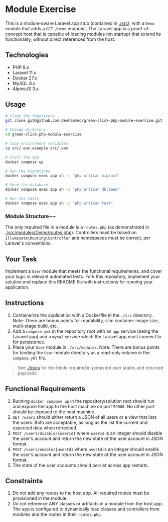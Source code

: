 # Module Exercise

This is a module-aware Laravel app stub (contained in [./src](./src)), with a `Demo` module that adds a `GET /demo` endpoint. The Laravel app is a proof-of-concept host that is capable of loading modules (on startup) that extend its functionality, without direct references from the host.

## Technologies

- PHP 8.x
- Laravel 11.x
- Docker 27.x
- MySQL 8.x
- AlpineJS 3.x

## Usage

```bash
# Clone the repository
git clone git@github.com:devhammed/green-click-php-module-exercise.git

# Change directory
cd green-click-php-module-exercise

# Copy environment variables
cp src/.env.example src/.env

# Start the app
docker compose up

# Run the migrations
docker compose exec app sh -c "php artisan migrate"

# Seed the database
docker compose exec app sh -c "php artisan db:seed"

# Run the tests
docker compose exec app sh -c "php artisan test"
```

### Module Structure~~

The only required file in a module is a `routes.php` (as demonstrated in [./src/modules/Demo/routes.php](./src/modules/Demo/routes.php)). Controllers must be based on `Illuminate\Routing\Controller` and namespaces must be correct, per Laravel's conventions.

## Your Task

Implement a `User` module that meets the functional requirements, and cover your logic in relevant automated tests. Fork this repository, implement your solution and replace this README file with instructions for running your application.

## Instructions

1. Containerize the application with a Dockerfile in the `./src` directory. Note: There are bonus points for readability, slim container image size, multi-stage build, etc.
2. Add a `compose.yml` in the repository root with an `app` service (being the Laravel app) and a `mysql` service which the Laravel app must connect to for persistence.
3. Place your `User` module in `./src/modules`. Note: There are bonus points for binding the `User` module directory as a read-only volume in the `compose.yml` file.

> See [./docs](./docs) for the fields required in persisted user states and returned payloads.

## Functional Requirements

1. Running `docker compose up` in the repository/solution root should run and expose the app to the host machine on port `59000`. No other port should be exposed to the host machine.
2. `GET /users` should either return a JSON of all users or a view that lists the users. Both are acceptable, as long as the list the current and expected data when refreshed. 
3. `POST /users/disable/{userId}` where `userId` is an integer should disable the user's account and return the new state of the user account in JSON format.
4. `POST /users/enable/{userId}` where `userId` is an integer should enable the user's account and return the new state of the user account in JSON format.
5. The state of the user accounts should persist across app restarts.

## Constraints

1. Do not add any routes to the host app. All required routes must be provisioned in the module.
2. Do not reference ANY classes or artifacts in a module from the host app. The app is configured to dynamically load classes and controllers from modules and the routes in their `routes.php`.
